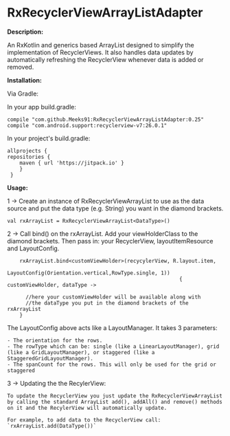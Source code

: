 # RxRecyclerViewArrayListAdapter

**Description:**

 An RxKotlin and generics based ArrayList designed to simplify the implementation of RecyclerViews.
 It also handles data updates by automatically refreshing the RecyclerView whenever data is added or removed.

**Installation:**

 Via Gradle:

 In your app build.gradle:

    compile "com.github.Meeks91:RxRecyclerViewArrayListAdapter:0.25"
    compile "com.android.support:recyclerview-v7:26.0.1"

In your project's build.gradle:

    allprojects {
    repositories {
        maven { url 'https://jitpack.io' }
        }
     }

**Usage:**

1 -> Create an instance of RxRecyclerViewArrayList to use as the data source and put the data type (e.g. String) you want in the diamond brackets.

    val rxArrayList = RxRecyclerViewArrayList<DataType>()
 
2 -> Call bind() on the rxArrayList. Add your viewHolderClass to the diamond brackets. Then pass in: your RecyclerView, layoutItemResource and LayoutConfig.

```
    rxArrayList.bind<customViewHolder>(recycylerView, R.layout.item,
                                            LayoutConfig(Orientation.vertical,RowType.single, 1))
                                                        { customViewHolder, dataType ->

      //here your customViewHolder will be available along with
      //the dataType you put in the diamond brackets of the rxArrayList
    }
  ```
The LayoutConfig above acts like a LayoutManager. It takes 3 parameters:

    - The orientation for the rows.
    - The rowType which can be: single (like a LinearLayoutManager), grid (like a GridLayoutManager), or staggered (like a StaggeredGridLayoutManager).
    - The spanCount for the rows. This will only be used for the grid or staggered

3 -> Updating the the RecylerView:

    To update the RecyclerView you just update the RxRecyclerViewArrayList  by calling the standard ArrayList add(), addAll() and remove() methods on it and the RecylerView will automatically update.

    For example, to add data to the RecyclerView call: `rxArrayList.add(DataType())`
